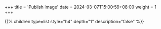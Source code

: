 +++
title = 'Publish Image'
date = 2024-03-07T15:00:59+08:00
weight = 1
+++


{{% children type=list style="h4" depth="1" description="false" %}}